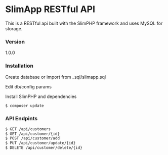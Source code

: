 # SlimApp RESTful API

This is a RESTful api built with the SlimPHP framework and uses MySQL for storage.

### Version
1.0.0

### Installation

Create database or import from _sql/slimapp.sql

Edit db/config params

Install SlimPHP and dependencies

```sh
$ composer update
```
### API Endpints
```sh
$ GET /api/customers
$ GET /api/customer/{id}
$ POST /api/customer/add
$ PUT /api/customer/update/{id}
$ DELETE /api/customer/delete/{id}
```
